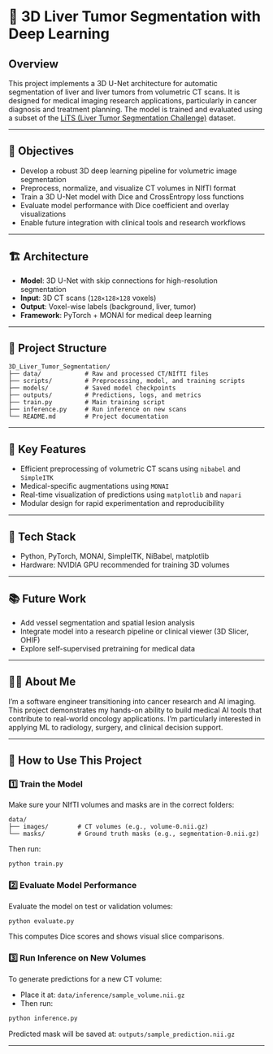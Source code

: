 # 🧠 3D Liver Tumor Segmentation with Deep Learning

## Overview
This project implements a 3D U-Net architecture for automatic segmentation of liver and liver tumors from volumetric CT scans. It is designed for medical imaging research applications, particularly in cancer diagnosis and treatment planning. The model is trained and evaluated using a subset of the [LiTS (Liver Tumor Segmentation Challenge)](https://competitions.codalab.org/competitions/17094) dataset.

---

## 🚀 Objectives
- Develop a robust 3D deep learning pipeline for volumetric image segmentation
- Preprocess, normalize, and visualize CT volumes in NIfTI format
- Train a 3D U-Net model with Dice and CrossEntropy loss functions
- Evaluate model performance with Dice coefficient and overlay visualizations
- Enable future integration with clinical tools and research workflows

---

## 🏗️ Architecture
- **Model**: 3D U-Net with skip connections for high-resolution segmentation
- **Input**: 3D CT scans (`128×128×128` voxels)
- **Output**: Voxel-wise labels (background, liver, tumor)
- **Framework**: PyTorch + MONAI for medical deep learning

---

## 📁 Project Structure
```
3D_Liver_Tumor_Segmentation/
├── data/            # Raw and processed CT/NIfTI files
├── scripts/         # Preprocessing, model, and training scripts
├── models/          # Saved model checkpoints
├── outputs/         # Predictions, logs, and metrics
├── train.py         # Main training script
├── inference.py     # Run inference on new scans
└── README.md        # Project documentation
```

---

## 🧪 Key Features
- Efficient preprocessing of volumetric CT scans using `nibabel` and `SimpleITK`
- Medical-specific augmentations using `MONAI`
- Real-time visualization of predictions using `matplotlib` and `napari`
- Modular design for rapid experimentation and reproducibility

---

## 🔧 Tech Stack
- Python, PyTorch, MONAI, SimpleITK, NiBabel, matplotlib
- Hardware: NVIDIA GPU recommended for training 3D volumes

---

## 📚 Future Work
- Add vessel segmentation and spatial lesion analysis
- Integrate model into a research pipeline or clinical viewer (3D Slicer, OHIF)
- Explore self-supervised pretraining for medical data

---

## 👨‍🔬 About Me
I’m a software engineer transitioning into cancer research and AI imaging. This project demonstrates my hands-on ability to build medical AI tools that contribute to real-world oncology applications. I’m particularly interested in applying ML to radiology, surgery, and clinical decision support.

---

## 🚀 How to Use This Project

### 1️⃣ Train the Model
Make sure your NIfTI volumes and masks are in the correct folders:
```
data/
├── images/        # CT volumes (e.g., volume-0.nii.gz)
└── masks/         # Ground truth masks (e.g., segmentation-0.nii.gz)
```

Then run:
```bash
python train.py
```

### 2️⃣ Evaluate Model Performance
Evaluate the model on test or validation volumes:
```bash
python evaluate.py
```
This computes Dice scores and shows visual slice comparisons.

### 3️⃣ Run Inference on New Volumes
To generate predictions for a new CT volume:
- Place it at: `data/inference/sample_volume.nii.gz`
- Then run:
```bash
python inference.py
```
Predicted mask will be saved at: `outputs/sample_prediction.nii.gz`

---

